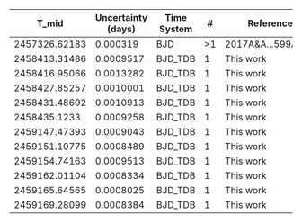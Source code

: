 |T_mid        |Uncertainty (days)|Time System|#  |Reference                             |
|-------------|------------------|-----------|---|--------------------------------------|
|2457326.62183|0.000319          |BJD        |>1 |2017A&A...599A...3L                   |
|2458413.31486|0.0009517         |BJD_TDB    |1  |This work                             |
|2458416.95066|0.0013282         |BJD_TDB    |1  |This work                             |
|2458427.85257|0.0010001         |BJD_TDB    |1  |This work                             |
|2458431.48692|0.0010913         |BJD_TDB    |1  |This work                             |
|2458435.1233 |0.0009258         |BJD_TDB    |1  |This work                             |
|2459147.47393|0.0009043         |BJD_TDB    |1  |This work                             |
|2459151.10775|0.0008489         |BJD_TDB    |1  |This work                             |
|2459154.74163|0.0009513         |BJD_TDB    |1  |This work                             |
|2459162.01104|0.0008334         |BJD_TDB    |1  |This work                             |
|2459165.64565|0.0008025         |BJD_TDB    |1  |This work                             |
|2459169.28099|0.0008384         |BJD_TDB    |1  |This work                             |
